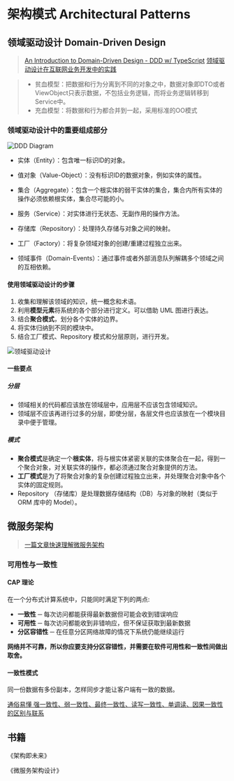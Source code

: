 # 架构模式 Architectural Patterns

## 领域驱动设计 Domain-Driven Design

> [An Introduction to Domain-Driven Design - DDD w/ TypeScript](https://khalilstemmler.com/articles/domain-driven-design-intro/)
> [领域驱动设计在互联网业务开发中的实践](https://tech.meituan.com/2017/12/22/ddd-in-practice.html)

> - 贫血模型：把数据和行为分离到不同的对象之中，数据对象即DTO或者ViewObject只表示数据，不包括业务逻辑，而将业务逻辑转移到 Service中。
> - 充血模型：将数据和行为都合并到一起，采用标准的OO模式

### 领域驱动设计中的重要组成部分

![DDD Diagram](http://qiniu.houserqu.com/ddd-diagram-20210618191751507-20210618191843465.svg)

- 实体（Entity）：包含唯一标识ID的对象。

- 值对象（Value-Object）：没有标识ID的数据对象，例如实体的属性。
- 集合（Aggregate）：包含一个根实体的弱干实体的集合，集合内所有实体的操作必须依赖根实体，集合尽可能的小。
- 服务（Service）：对实体进行无状态、无副作用的操作方法。
- 存储库（Repository）：处理持久存储与对象之间的映射。
- 工厂（Factory）：将复杂领域对象的创建/重建过程独立出来。
- 领域事件（Domain-Events）：通过事件或者外部消息队列解耦多个领域之间的互相依赖。

#### 使用领域驱动设计的步骤

1. 收集和理解该领域的知识，统一概念和术语。
2. 利用**模型元素**将系统的各个部分进行定义。可以借助 UML 图进行表达。
3. 结合**聚合模式**，划分各个实体的边界。
4. 将实体归纳到不同的模块中。
5. 结合工厂模式、Repository 模式和分层原则，进行开发。

![领域驱动设计](http://qiniu.houserqu.com/%E9%A2%86%E5%9F%9F%E9%A9%B1%E5%8A%A8%E8%AE%BE%E8%AE%A1-20210618093811257.jpeg)

#### 一些要点

##### 分层

- 领域相关的代码都应该放在领域层中，应用层不应该包含领域知识。
- 领域层不应该再进行过多的分层，即使分层，各层文件也应该放在一个模块目录中便于管理。

##### 模式

- **聚合模式**是确定一个**根实体**，将与根实体紧密关联的实体聚合在一起，得到一个聚合对象，对关联实体的操作，都必须通过聚合对象提供的方法。
- **工厂模式**是为了将聚合对象的复杂创建过程独立出来，并处理聚合对象中各个实体的固定规则。
- Repository （存储库）是处理数据存储结构（DB）与对象的映射（类似于 ORM 库中的 Model）。

## 微服务架构

> [一篇文章快速理解微服务架构](http://dockone.io/article/3687)

### 可用性与一致性

#### CAP 理论

在一个分布式计算系统中，只能同时满足下列的两点:

- **一致性** ─ 每次访问都能获得最新数据但可能会收到错误响应
- **可用性** ─ 每次访问都能收到非错响应，但不保证获取到最新数据
- **分区容错性** ─ 在任意分区网络故障的情况下系统仍能继续运行

**网络并不可靠，所以你应要支持分区容错性，并需要在软件可用性和一致性间做出取舍。**

#### 一致性模式

同一份数据有多份副本，怎样同步才能让客户端有一致的数据。

[通俗易懂 强一致性、弱一致性、最终一致性、读写一致性、单调读、因果一致性 的区别与联系](https://zhuanlan.zhihu.com/p/67949045)

##  书籍

《架构即未来》

《微服务架构设计》



